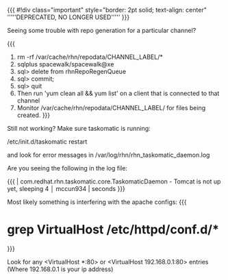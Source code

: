 {{{
#!div class="important" style="border: 2pt solid; text-align: center" 
'''''DEPRECATED, NO LONGER USED''''' 
}}}

Seeing some trouble with repo generation for a particular channel?

{{{
1.  rm -rf /var/cache/rhn/repodata/CHANNEL_LABEL/*
2.  sqlplus spacewalk/spacewalk@xe
3.  sql> delete from rhnRepoRegenQueue
4.  sql> commit;
5.  sql> quit
6.  Then run 'yum clean all && yum list' on a client that is connected to that channel
7.  Monitor /var/cache/rhn/repodata/CHANNEL_LABEL/ for files being created. 
}}}

Still not working?   Make sure taskomatic is running:

/etc/init.d/taskomatic restart


and look for error messages in /var/log/rhn/rhn_taskomatic_daemon.log


Are you seeing the following in the log file:

{{{
| com.redhat.rhn.taskomatic.core.TaskomaticDaemon - Tomcat is not up yet, sleeping 4   │ mccun934
| seconds
}}}

Most likely something is interfering with the apache configs:
{{{
# grep VirtualHost  /etc/httpd/conf.d/*
}}}

Look for any <VirtualHost *:80> or <VirtualHost 192.168.0.1:80>  entries   (Where 192.168.0.1 is your ip address)

